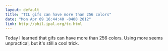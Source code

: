 ```yaml
---
layout: default
title: "TIL gifs can have more than 256 colors"
date: "Mon Apr 09 16:44:40 -0400 2012"
link: http://phil.ipal.org/tc.html
---
```


Today I learned that gifs can have more than 256 colors. Using more seems
unpractical, but it's still a cool trick.
